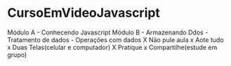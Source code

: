 # CursoEmVideoJavascript
Módulo A - Conhecendo Javascript
Módulo B - Armazenando Ddos
         - Tratamento de dados
         - Operações com dados
        X Não pule aula
        x Aote tudo
        x Duas Telas(celular e computador)
        X Pratique
        x Compartilhe(estude em grupo)
        

